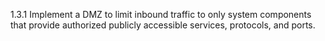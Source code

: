 1.3.1 Implement a DMZ to limit 
inbound traffic to only system 
components that provide authorized 
publicly accessible services, protocols, 
and ports. 


